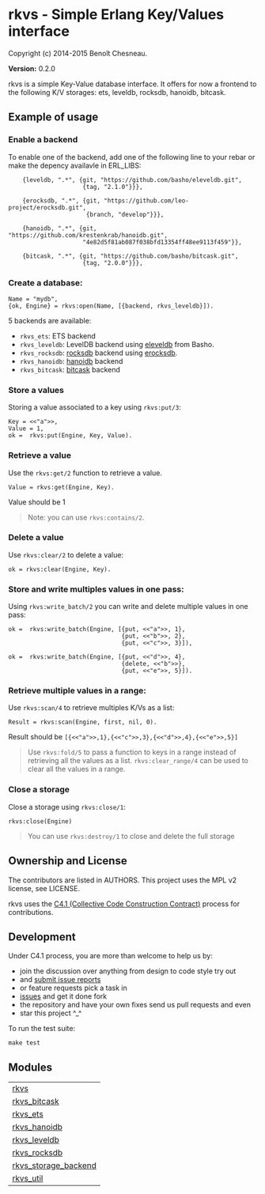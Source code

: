 

# rkvs - Simple Erlang Key/Values interface #

Copyright (c) 2014-2015 Benoît Chesneau.

__Version:__ 0.2.0

rkvs is a simple Key-Value database interface. It offers for now a frontend to
the following K/V storages: ets, leveldb, rocksdb, hanoidb, bitcask.

## Example of usage

### Enable a backend

To enable one of the backend, add one of the following line to your rebar or
make the depency availavle in ERL_LIBS:

```
    {leveldb, ".*", {git, "https://github.com/basho/eleveldb.git",
                     {tag, "2.1.0"}}},

    {erocksdb, ".*", {git, "https://github.com/leo-project/erocksdb.git",
                      {branch, "develop"}}},

    {hanoidb, ".*", {git, "https://github.com/krestenkrab/hanoidb.git",
                     "4e82d5f81ab087f038bfd13354ff48ee9113f459"}},

    {bitcask, ".*", {git, "https://github.com/basho/bitcask.git",
                     {tag, "2.0.0"}}},
```

### Create a database:

```
Name = "mydb",
{ok, Engine} = rkvs:open(Name, [{backend, rkvs_leveldb}]).
```

5 backends are available:

- `rkvs_ets`: ETS backend
- `rkvs_leveldb`: LevelDB backend using [eleveldb](https://github.com/basho/eleveldb) from Basho.
- `rkvs_rocksdb`: [rocksdb](http://rocksdb.org) backend using
  [erocksdb](https://github.com/leo-project/erocksdb).
- `rkvs_hanoidb`: [hanoidb](https://github.com/krestenkrab/hanoidb) backend
- `rkvs_bitcask`: [bitcask](https://github.com/basho/bitcask) backend

### Store a values

Storing a value associated to a key using `rkvs:put/3`:

```
Key = <<"a">>,
Value = 1,
ok =  rkvs:put(Engine, Key, Value).
```

### Retrieve a value

Use the `rkvs:get/2` function to retrieve a value.

```
Value = rkvs:get(Engine, Key).
```

Value should be 1

> Note: you can use `rkvs:contains/2`.

### Delete a value

Use `rkvs:clear/2` to delete a value:

```
ok = rkvs:clear(Engine, Key).
```

### Store and write multiples values in one pass:

Using `rkvs:write_batch/2` you can write and delete multiple values in one
pass:

```
ok =  rkvs:write_batch(Engine, [{put, <<"a">>, 1},
                                {put, <<"b">>, 2},
                                {put, <<"c">>, 3}]),

ok =  rkvs:write_batch(Engine, [{put, <<"d">>, 4},
                                {delete, <<"b">>},
                                {put, <<"e">>, 5}]).
```

### Retrieve multiple values in a range:

Use `rkvs:scan/4` to retrieve multiples K/Vs as a list:

```
Result = rkvs:scan(Engine, first, nil, 0).
```

Result should be `[{<<"a">>,1},{<<"c">>,3},{<<"d">>,4},{<<"e">>,5}]`

> Use `rkvs:fold/5` to pass a function to keys in a range instead of retrieving
> all the values as a list. `rkvs:clear_range/4` can be used to clear all the
> values in a range.

### Close a storage

Close a storage using `rkvs:close/1`:

```
rkvs:close(Engine)
```

> You can use `rkvs:destroy/1` to close and delete the full storage

## Ownership and License

The contributors are listed in AUTHORS. This project uses the MPL v2
license, see LICENSE.

rkvs uses the [C4.1 (Collective Code Construction
Contract)](http://rfc.zeromq.org/spec:22) process for contributions.

## Development

Under C4.1 process, you are more than welcome to help us by:

* join the discussion over anything from design to code style try out
* and [submit issue reports](https://github.com/refuge/rkvs/issues/new)
* or feature requests pick a task in
* [issues](https://github.com/refuge/rkvs/issues) and get it done fork
* the repository and have your own fixes send us pull requests and even
* star this project ^_^

To  run the test suite:

```
make test
```



## Modules ##


<table width="100%" border="0" summary="list of modules">
<tr><td><a href="http://github.com/refuge/rkvs/blob/master/doc/rkvs.md" class="module">rkvs</a></td></tr>
<tr><td><a href="http://github.com/refuge/rkvs/blob/master/doc/rkvs_bitcask.md" class="module">rkvs_bitcask</a></td></tr>
<tr><td><a href="http://github.com/refuge/rkvs/blob/master/doc/rkvs_ets.md" class="module">rkvs_ets</a></td></tr>
<tr><td><a href="http://github.com/refuge/rkvs/blob/master/doc/rkvs_hanoidb.md" class="module">rkvs_hanoidb</a></td></tr>
<tr><td><a href="http://github.com/refuge/rkvs/blob/master/doc/rkvs_leveldb.md" class="module">rkvs_leveldb</a></td></tr>
<tr><td><a href="http://github.com/refuge/rkvs/blob/master/doc/rkvs_rocksdb.md" class="module">rkvs_rocksdb</a></td></tr>
<tr><td><a href="http://github.com/refuge/rkvs/blob/master/doc/rkvs_storage_backend.md" class="module">rkvs_storage_backend</a></td></tr>
<tr><td><a href="http://github.com/refuge/rkvs/blob/master/doc/rkvs_util.md" class="module">rkvs_util</a></td></tr></table>

